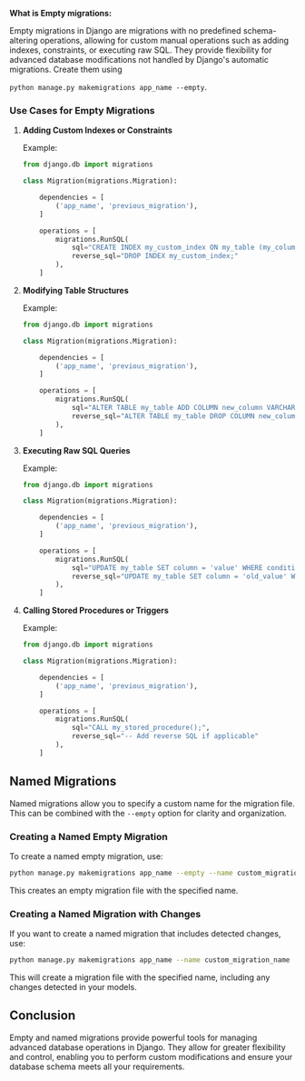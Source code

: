 **What is Empty migrations:**

Empty migrations in Django are migrations with no predefined schema-altering operations, allowing for custom manual operations such as adding indexes, constraints, or executing raw SQL. They provide flexibility for advanced database modifications not handled by Django's automatic migrations. Create them using

`python manage.py makemigrations app_name --empty`.

### Use Cases for Empty Migrations

1. **Adding Custom Indexes or Constraints**

   Example:

   ```python
   from django.db import migrations

   class Migration(migrations.Migration):

       dependencies = [
           ('app_name', 'previous_migration'),
       ]

       operations = [
           migrations.RunSQL(
               sql="CREATE INDEX my_custom_index ON my_table (my_column);",
               reverse_sql="DROP INDEX my_custom_index;"
           ),
       ]
   ```
2. **Modifying Table Structures**

   Example:

   ```python
   from django.db import migrations

   class Migration(migrations.Migration):

       dependencies = [
           ('app_name', 'previous_migration'),
       ]

       operations = [
           migrations.RunSQL(
               sql="ALTER TABLE my_table ADD COLUMN new_column VARCHAR(100);",
               reverse_sql="ALTER TABLE my_table DROP COLUMN new_column;"
           ),
       ]
   ```
3. **Executing Raw SQL Queries**

   Example:

   ```python
   from django.db import migrations

   class Migration(migrations.Migration):

       dependencies = [
           ('app_name', 'previous_migration'),
       ]

       operations = [
           migrations.RunSQL(
               sql="UPDATE my_table SET column = 'value' WHERE condition;",
               reverse_sql="UPDATE my_table SET column = 'old_value' WHERE condition;"
           ),
       ]
   ```
4. **Calling Stored Procedures or Triggers**

   Example:

   ```python
   from django.db import migrations

   class Migration(migrations.Migration):

       dependencies = [
           ('app_name', 'previous_migration'),
       ]

       operations = [
           migrations.RunSQL(
               sql="CALL my_stored_procedure();",
               reverse_sql="-- Add reverse SQL if applicable"
           ),
       ]
   ```

## Named Migrations

Named migrations allow you to specify a custom name for the migration file. This can be combined with the `--empty` option for clarity and organization.

### Creating a Named Empty Migration

To create a named empty migration, use:

```bash
python manage.py makemigrations app_name --empty --name custom_migration_name
```

This creates an empty migration file with the specified name.

### Creating a Named Migration with Changes

If you want to create a named migration that includes detected changes, use:

```bash
python manage.py makemigrations app_name --name custom_migration_name
```

This will create a migration file with the specified name, including any changes detected in your models.

## Conclusion

Empty and named migrations provide powerful tools for managing advanced database operations in Django. They allow for greater flexibility and control, enabling you to perform custom modifications and ensure your database schema meets all your requirements.
